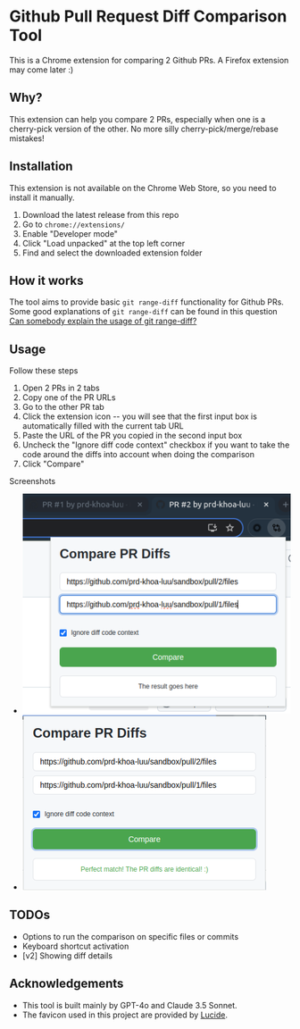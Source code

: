 # Github Pull Request Diff Comparison Tool
This is a Chrome extension for comparing 2 Github PRs.
A Firefox extension may come later :)

## Why?
This extension can help you compare 2 PRs, especially when one is a cherry-pick version of the other. No more silly cherry-pick/merge/rebase mistakes!

## Installation
This extension is not available on the Chrome Web Store, so you need to install it manually.

1. Download the latest release from this repo
2. Go to `chrome://extensions/`
3. Enable "Developer mode"
4. Click "Load unpacked" at the top left corner
5. Find and select the downloaded extension folder

## How it works
The tool aims to provide basic `git range-diff` functionality for Github PRs.
Some good explanations of `git range-diff` can be found in this question [Can somebody explain the usage of git range-diff?](https://stackoverflow.com/a/61219652/14725572)

## Usage
Follow these steps

1. Open 2 PRs in 2 tabs
2. Copy one of the PR URLs
3. Go to the other PR tab
4. Click the extension icon -- you will see that the first input box is automatically filled with the current tab URL
5. Paste the URL of the PR you copied in the second input box
6. Uncheck the "Ignore diff code context" checkbox if you want to take the code around the diffs into account when doing the comparison
7. Click "Compare"

Screenshots
* ![Usage](docs/image-1.png)
* ![Extension Popup](docs/image.png)


## TODOs
* Options to run the comparison on specific files or commits
* Keyboard shortcut activation
* [v2] Showing diff details

## Acknowledgements
* This tool is built mainly by GPT-4o and Claude 3.5 Sonnet.
* The favicon used in this project are provided by [Lucide](https://lucide.dev/).
